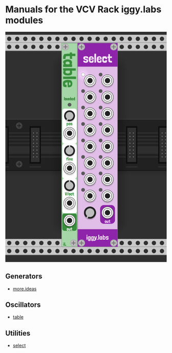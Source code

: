 # Manuals for the VCV Rack iggy.labs modules

![all modules screenshot](img/all.png)

## Generators

- [more.ideas](generators/more_ideas.md)

## Oscillators

- [table](oscillators/table.md)

## Utilities

- [select](utilities/select.md)